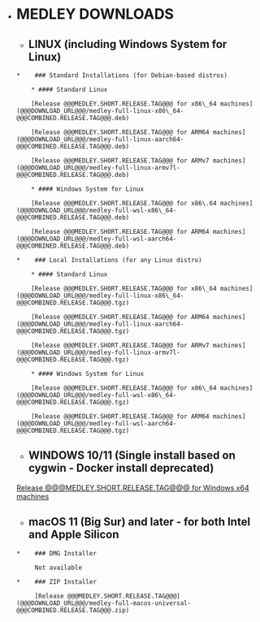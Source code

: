 *    # MEDLEY DOWNLOADS
 
     *    ## LINUX (including Windows System for Linux)

         *    ### Standard Installations (for Debian-based distros)

             * #### Standard Linux

             [Release @@@MEDLEY.SHORT.RELEASE.TAG@@@ for x86\_64 machines](@@@DOWNLOAD_URL@@@/medley-full-linux-x86\_64-@@@COMBINED.RELEASE.TAG@@@.deb)

             [Release @@@MEDLEY.SHORT.RELEASE.TAG@@@ for ARM64 machines](@@@DOWNLOAD_URL@@@/medley-full-linux-aarch64-@@@COMBINED.RELEASE.TAG@@@.deb)

             [Release @@@MEDLEY.SHORT.RELEASE.TAG@@@ for ARMv7 machines](@@@DOWNLOAD_URL@@@/medley-full-linux-armv7l-@@@COMBINED.RELEASE.TAG@@@.deb)

             * #### Windows System for Linux

             [Release @@@MEDLEY.SHORT.RELEASE.TAG@@@ for x86\.64 machines](@@@DOWNLOAD_URL@@@/medley-full-wsl-x86\_64-@@@COMBINED.RELEASE.TAG@@@.deb)

             [Release @@@MEDLEY.SHORT.RELEASE.TAG@@@ for ARM64 machines](@@@DOWNLOAD_URL@@@/medley-full-wsl-aarch64-@@@COMBINED.RELEASE.TAG@@@.deb)

         *    ### Local Installations (for any Linux distro)

             * #### Standard Linux

             [Release @@@MEDLEY.SHORT.RELEASE.TAG@@@ for x86\_64 machines](@@@DOWNLOAD_URL@@@/medley-full-linux-x86\_64-@@@COMBINED.RELEASE.TAG@@@.tgz)

             [Release @@@MEDLEY.SHORT.RELEASE.TAG@@@ for ARM64 machines](@@@DOWNLOAD_URL@@@/medley-full-linux-aarch64-@@@COMBINED.RELEASE.TAG@@@.tgz)

             [Release @@@MEDLEY.SHORT.RELEASE.TAG@@@ for ARMv7 machines](@@@DOWNLOAD_URL@@@/medley-full-linux-armv7l-@@@COMBINED.RELEASE.TAG@@@.tgz)

             * #### Windows System for Linux

             [Release @@@MEDLEY.SHORT.RELEASE.TAG@@@ for x86\_64 machines](@@@DOWNLOAD_URL@@@/medley-full-wsl-x86\_64-@@@COMBINED.RELEASE.TAG@@@.tgz)

             [Release @@@MEDLEY.SHORT.RELEASE.TAG@@@ for ARM64 machines](@@@DOWNLOAD_URL@@@/medley-full-wsl-aarch64-@@@COMBINED.RELEASE.TAG@@@.tgz)

     *    ## WINDOWS 10/11 (Single install based on cygwin - Docker install deprecated)

     [Release @@@MEDLEY.SHORT.RELEASE.TAG@@@ for Windows x64 machines](@@@DOWNLOAD_URL@@@/@@@WINDOWS.INSTALLER.FILENAME@@@)

     *    ## macOS 11 (Big Sur) and later - for both Intel and Apple Silicon

         *    ### DMG Installer

              Not available

         *    ### ZIP Installer

              [Release @@@MEDLEY.SHORT.RELEASE.TAG@@@](@@@DOWNLOAD_URL@@@/medley-full-macos-universal-@@@COMBINED.RELEASE.TAG@@@.zip)
